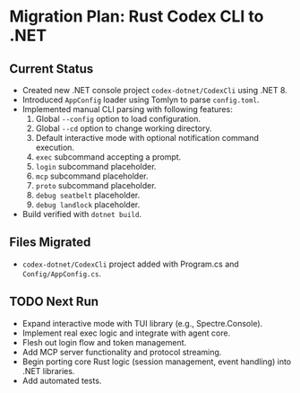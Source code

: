# Migration Plan: Rust Codex CLI to .NET

## Current Status
- Created new .NET console project `codex-dotnet/CodexCli` using .NET 8.
- Introduced `AppConfig` loader using Tomlyn to parse `config.toml`.
- Implemented manual CLI parsing with following features:
  1. Global `--config` option to load configuration.
  2. Global `--cd` option to change working directory.
  3. Default interactive mode with optional notification command execution.
  4. `exec` subcommand accepting a prompt.
  5. `login` subcommand placeholder.
  6. `mcp` subcommand placeholder.
  7. `proto` subcommand placeholder.
  8. `debug seatbelt` placeholder.
  9. `debug landlock` placeholder.
- Build verified with `dotnet build`.

## Files Migrated
- `codex-dotnet/CodexCli` project added with Program.cs and `Config/AppConfig.cs`.

## TODO Next Run
- Expand interactive mode with TUI library (e.g., Spectre.Console).
- Implement real exec logic and integrate with agent core.
- Flesh out login flow and token management.
- Add MCP server functionality and protocol streaming.
- Begin porting core Rust logic (session management, event handling) into .NET libraries.
- Add automated tests.
